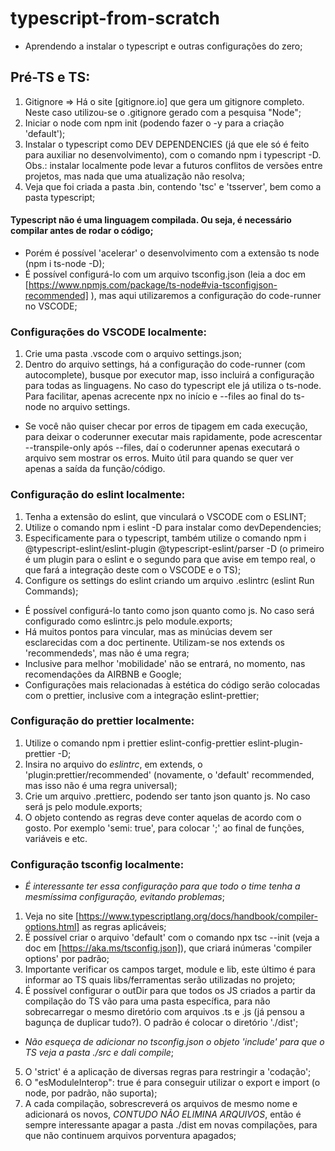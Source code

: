 # typescript-from-scratch
- Aprendendo a instalar o typescript e outras configurações do zero;


## Pré-TS e TS:
1. Gitignore => Há o site [gitignore.io] que gera um gitignore completo. Neste caso utilizou-se o .gitignore gerado com a pesquisa "Node";
2. Iniciar o node com npm init (podendo fazer o -y para a criação 'default');
3. Instalar o typescript como DEV DEPENDENCIES (já que ele só é feito para auxiliar no desenvolvimento), com o comando npm i typescript -D. Obs.: instalar localmente pode levar a futuros conflitos de versões entre projetos, mas nada que uma atualização não resolva;
4. Veja que foi criada a pasta .bin, contendo 'tsc' e 'tsserver', bem como a pasta typescript;

#### Typescript não é uma linguagem compilada. Ou seja, é necessário compilar antes de rodar o código;
- Porém é possível 'acelerar' o desenvolvimento com a extensão ts node (npm i ts-node -D);
- É possível configurá-lo com um arquivo tsconfig.json (leia a doc em  [https://www.npmjs.com/package/ts-node#via-tsconfigjson-recommended] ), mas aqui utilizaremos a configuração do code-runner no VSCODE;

### Configurações do VSCODE localmente: 
1. Crie uma pasta .vscode com o arquivo settings.json;
2. Dentro do arquivo settings, há a configuração do code-runner (com autocomplete), busque por executor map, isso incluirá a configuração para todas as linguagens. No caso do typescript ele já utiliza o ts-node. Para facilitar, apenas acrecente npx no início e --files ao final do ts-node no arquivo settings.
- Se você não quiser checar por erros de tipagem em cada execução, para deixar o coderunner executar mais rapidamente, pode acrescentar --transpile-only após --files, daí o coderunner apenas executará o arquivo sem mostrar os erros. Muito útil para quando se quer ver apenas a saída da função/código.

### Configuração do eslint localmente:
1. Tenha a extensão do eslint, que vinculará o VSCODE com o ESLINT;
2. Utilize o comando npm i eslint -D para instalar como devDependencies;
3. Especificamente para o typescript, também utilize o comando npm i @typescript-eslint/eslint-plugin @typescript-eslint/parser -D (o primeiro é um plugin para o eslint e o segundo para que avise em tempo real, o que fará a integração deste com o VSCODE e o TS);
4. Configure os settings do eslint criando um arquivo .eslintrc (eslint Run Commands);
- É possível configurá-lo tanto como json quanto como js. No caso será configurado como eslintrc.js pelo module.exports;
- Há muitos pontos para vincular, mas as minúcias devem ser esclarecidas com a doc pertinente. Utilizam-se nos extends os 'recommendeds', mas não é uma regra;
- Inclusive para melhor 'mobilidade' não se entrará, no momento, nas recomendações da AIRBNB e Google;
- Configurações mais relacionadas à estética do código serão colocadas com o prettier, inclusive com a integração eslint-prettier;

### Configuração do prettier localmente:
1. Utilize o comando npm i prettier eslint-config-prettier eslint-plugin-prettier -D;
2. Insira no arquivo do *eslintrc*, em extends, o 'plugin:prettier/recommended' (novamente, o 'default' recommended, mas isso não é uma regra universal);
3. Crie um arquivo .prettierc, podendo ser tanto json quanto js. No caso será js pelo module.exports;
4. O objeto contendo as regras deve conter aquelas de acordo com o gosto. Por exemplo 'semi: true', para colocar ';' ao final de funções, variáveis e etc.

### Configuração tsconfig localmente:
- *É interessante ter essa configuração para que todo o time tenha a mesmíssima configuração, evitando problemas*;
1. Veja no site [https://www.typescriptlang.org/docs/handbook/compiler-options.html] as regras aplicáveis;
2. É possível criar o arquivo 'default' com o comando npx tsc --init (veja a doc em [https://aka.ms/tsconfig.json]), que criará inúmeras 'compiler options' por padrão;
3. Importante verificar os campos target, module e lib, este último é para informar ao TS quais libs/ferramentas serão utilizadas no projeto;
4. É possível configurar o outDir para que todos os JS criados a partir da compilação do TS vão para uma pasta específica, para não sobrecarregar o mesmo diretório com arquivos .ts e .js (já pensou a bagunça de duplicar tudo?). O padrão é colocar o diretório './dist';
- *Não esqueça de adicionar no tsconfig.json o objeto 'include' para que o TS veja a pasta ./src e dali compile*;
5. O 'strict' é a aplicação de diversas regras para restringir a 'codação';
6. O "esModuleInterop": true é para conseguir utilizar o export e import (o node, por padrão, não suporta);
7. A cada compilação, sobrescreverá os arquivos de mesmo nome e adicionará os novos, *CONTUDO NÃO ELIMINA ARQUIVOS*, então é sempre interessante apagar a pasta ./dist em novas compilações, para que não continuem arquivos porventura apagados;